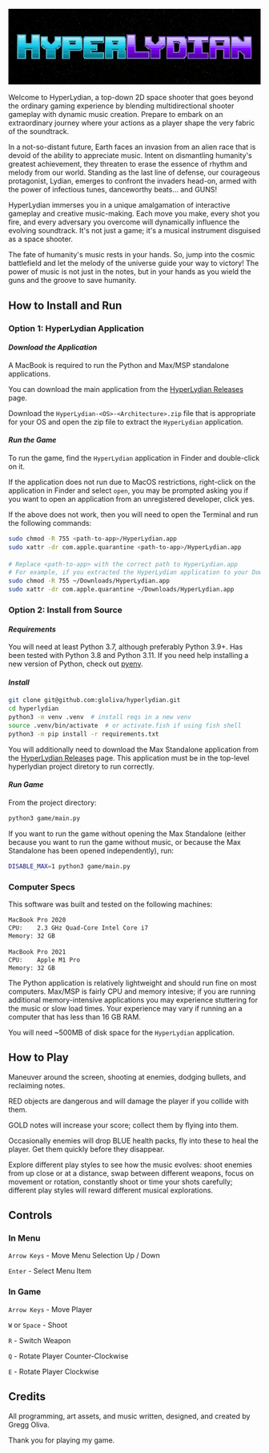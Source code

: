 ![title_card](assets/png/github/title_card.png) <!-- markdownlint-disable-line -->

Welcome to HyperLydian, a top-down 2D space shooter that goes beyond the ordinary gaming experience by blending multidirectional shooter gameplay with dynamic music creation. Prepare to embark on an extraordinary journey where your actions as a player shape the very fabric of the soundtrack.

In a not-so-distant future, Earth faces an invasion from an alien race that is devoid of the ability to appreciate music. Intent on dismantling humanity's greatest achievement, they threaten to erase the essence of rhythm and melody from our world. Standing as the last line of defense, our courageous protagonist, Lydian, emerges to confront the invaders head-on, armed with the power of infectious tunes, danceworthy beats... and GUNS!

HyperLydian immerses you in a unique amalgamation of interactive gameplay and creative music-making. Each move you make, every shot you fire, and every adversary you overcome will dynamically influence the evolving soundtrack. It's not just a game; it's a musical instrument disguised as a space shooter.

The fate of humanity's music rests in your hands. So, jump into the cosmic battlefield and let the melody of the universe guide your way to victory! The power of music is not just in the notes, but in your hands as you wield the guns and the groove to save humanity.

## How to Install and Run

### Option 1: HyperLydian Application

#### *Download the Application*

A MacBook is required to run the Python and Max/MSP standalone applications.

You can download the main application from the [HyperLydian Releases](https://github.com/gloliva/hyperlydian/releases) page.

Download the `HyperLydian-<OS>-<Architecture>.zip` file that is appropriate for your OS and open the zip file to extract the `HyperLydian` application.

#### *Run the Game*

To run the game, find the `HyperLydian` application in Finder and double-click on it.

If the application does not run due to MacOS restrictions, right-click on the application in Finder and select `open`, you may be prompted asking you if you want to open an application from an unregistered developer, click yes.

If the above does not work, then you will need to open the Terminal and run the following commands:

```bash
sudo chmod -R 755 <path-to-app>/HyperLydian.app
sudo xattr -dr com.apple.quarantine <path-to-app>/HyperLydian.app

# Replace <path-to-app> with the correct path to HyperLydian.app
# For example, if you extracted the HyperLydian application to your Downloads folder, you would run:
sudo chmod -R 755 ~/Downloads/HyperLydian.app
sudo xattr -dr com.apple.quarantine ~/Downloads/HyperLydian.app
```

### Option 2: Install from Source

#### *Requirements*

You will need at least Python 3.7, although preferably Python 3.9+. Has been tested with Python 3.8 and Python 3.11. If you need help installing a new version of Python, check out [pyenv](https://github.com/pyenv/pyenv).

#### *Install*

```bash
git clone git@github.com:gloliva/hyperlydian.git
cd hyperlydian
python3 -m venv .venv  # install reqs in a new venv
source .venv/bin/activate  # or activate.fish if using fish shell
python3 -m pip install -r requirements.txt
```

You will additionally need to download the Max Standalone application from the [HyperLydian Releases](https://github.com/gloliva/hyperlydian/releases) page. This application must be in the top-level hyperlydian project diretory to run correctly.

#### *Run Game*

From the project directory:

```bash
python3 game/main.py
```

If you want to run the game without opening the Max Standalone (either because you want to run the game without music, or because the Max Standalone has been opened independently), run:

```bash
DISABLE_MAX=1 python3 game/main.py
```

### Computer Specs

This software was built and tested on the following machines:

```text
MacBook Pro 2020
CPU:    2.3 GHz Quad-Core Intel Core i7
Memory: 32 GB

MacBook Pro 2021
CPU:    Apple M1 Pro
Memory: 32 GB
```

The Python application is relatively lightweight and should run fine on most computers. Max/MSP is fairly CPU and memory intesive; if you are running additional memory-intensive applications you may experience stuttering for the music or slow load times. Your experience may vary if running an a computer that has less than 16 GB RAM.

You will need ~500MB of disk space for the `HyperLydian` application.

## How to Play

Maneuver around the screen, shooting at enemies, dodging bullets, and reclaiming notes.

RED objects are dangerous and will damage the player if you collide with them.

GOLD notes will increase your score; collect them by flying into them.

Occasionally enemies will drop BLUE health packs, fly into these to heal the player. Get them quickly before they disappear.

Explore different play styles to see how the music evolves: shoot enemies from up close or at a distance, swap between different weapons, focus on movement or rotation, constantly shoot or time your shots carefully; different play styles will reward different musical explorations.

## Controls

### In Menu

`Arrow Keys` - Move Menu Selection Up / Down

`Enter` - Select Menu Item

### In Game

`Arrow Keys` - Move Player

`W` or `Space` - Shoot

`R` - Switch Weapon

`Q` - Rotate Player Counter-Clockwise

`E` - Rotate Player Clockwise

## Credits

All programming, art assets, and music written, designed, and created by Gregg Oliva.

Thank you for playing my game.
